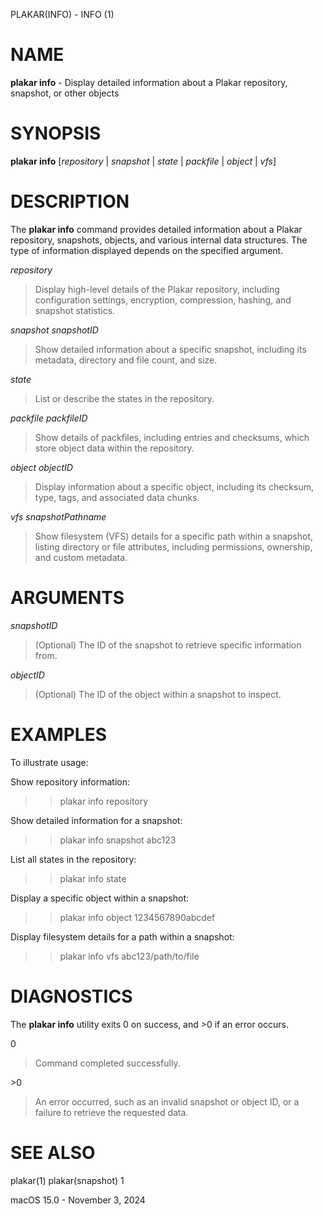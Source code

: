 PLAKAR(INFO) - INFO (1)

# NAME

**plakar info** - Display detailed information about a Plakar repository, snapshot, or other objects

# SYNOPSIS

**plakar info**
\[*repository*&nbsp;|&nbsp;*snapshot*&nbsp;|&nbsp;*state*&nbsp;|&nbsp;*packfile*&nbsp;|&nbsp;*object*&nbsp;|&nbsp;*vfs*]

# DESCRIPTION

The
**plakar info**
command provides detailed information about a Plakar repository, snapshots, objects, and various internal data structures. The type of information displayed depends on the specified argument.

*repository*

> Display high-level details of the Plakar repository, including configuration settings, encryption, compression, hashing, and snapshot statistics.

*snapshot* *snapshotID*

> Show detailed information about a specific snapshot, including its metadata, directory and file count, and size.

*state*

> List or describe the states in the repository.

*packfile* *packfileID*

> Show details of packfiles, including entries and checksums, which store object data within the repository.

*object* *objectID*

> Display information about a specific object, including its checksum, type, tags, and associated data chunks.

*vfs* *snapshotPathname*

> Show filesystem (VFS) details for a specific path within a snapshot, listing directory or file attributes, including permissions, ownership, and custom metadata.

# ARGUMENTS

*snapshotID*

> (Optional) The ID of the snapshot to retrieve specific information from.

*objectID*

> (Optional) The ID of the object within a snapshot to inspect.

# EXAMPLES

To illustrate usage:

Show repository information:

> > plakar info repository

Show detailed information for a snapshot:

> > plakar info snapshot abc123

List all states in the repository:

> > plakar info state

Display a specific object within a snapshot:

> > plakar info object 1234567890abcdef

Display filesystem details for a path within a snapshot:

> > plakar info vfs abc123/path/to/file

# DIAGNOSTICS

The **plakar info** utility exits&#160;0 on success, and&#160;&gt;0 if an error occurs.

0

> Command completed successfully.

&gt;0

> An error occurred, such as an invalid snapshot or object ID, or a failure to retrieve the requested data.

# SEE ALSO

plakar(1)
plakar(snapshot) 1

macOS 15.0 - November 3, 2024
